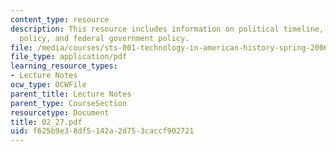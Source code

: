 ```yaml
---
content_type: resource
description: This resource includes information on political timeline, government
  policy, and federal government policy.
file: /media/courses/sts-001-technology-in-american-history-spring-2006/f625b9e38df5142a2d753caccf902721_02_27.pdf
file_type: application/pdf
learning_resource_types:
- Lecture Notes
ocw_type: OCWFile
parent_title: Lecture Notes
parent_type: CourseSection
resourcetype: Document
title: 02_27.pdf
uid: f625b9e3-8df5-142a-2d75-3caccf902721
---
```

